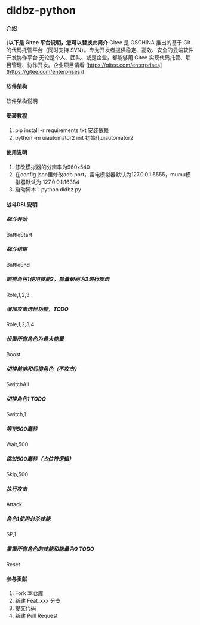 # dldbz-python

#### 介绍
{**以下是 Gitee 平台说明，您可以替换此简介**
Gitee 是 OSCHINA 推出的基于 Git 的代码托管平台（同时支持 SVN）。专为开发者提供稳定、高效、安全的云端软件开发协作平台
无论是个人、团队、或是企业，都能够用 Gitee 实现代码托管、项目管理、协作开发。企业项目请看 [https://gitee.com/enterprises](https://gitee.com/enterprises)}

#### 软件架构
软件架构说明


#### 安装教程

1.  pip install -r requirements.txt 安装依赖
2.  python -m uiautomator2 init     初始化uiautomator2

#### 使用说明

1.  修改模拟器的分辨率为960x540
2.  在config.json里修改adb port，雷电模拟器默认为127.0.0.1:5555，mumu模拟器默认为:127.0.0.1:16384
3.  启动脚本：python dldbz.py

#### 战斗DSL说明
##### 战斗开始
BattleStart

##### 战斗结束
BattleEnd

##### 前排角色1使用技能2，能量级别为3进行攻击
Role,1,2,3

##### 增加攻击选怪功能，TODO
Role,1,2,3,4

##### 设置所有角色为最大能量
Boost

##### 切换前排和后排角色（不攻击）
SwitchAll

##### 切换角色1 TODO
Switch,1

##### 等待500毫秒
Wait,500

##### 跳过500毫秒（占位符逻辑）
Skip,500

##### 执行攻击
Attack

##### 角色1使用必杀技能
SP,1

##### 重置所有角色的技能和能量为0 TODO
Reset



#### 参与贡献

1.  Fork 本仓库
2.  新建 Feat_xxx 分支
3.  提交代码
4.  新建 Pull Request


